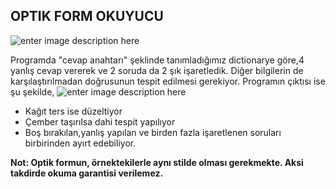 ﻿
## OPTIK FORM OKUYUCU
![enter image description here](https://user-images.githubusercontent.com/36814346/72742317-5b8d9400-3ba1-11ea-91c8-70c9ffd25b60.png)


Programda "cevap anahtarı" şeklinde tanımladığımız dictionarye göre,4 yanlış cevap vererek ve 2 soruda da 2 şık işaretledik. Diğer bilgilerin de karşılaştırılmadan doğrusunun tespit edilmesi gerekiyor. Programın çıktısı ise şu şekilde,
![enter image description here](https://user-images.githubusercontent.com/36814346/72742953-a065fa80-3ba2-11ea-81bc-1222345a2245.png)

 - Kağıt ters ise düzeltiyor
 - Çember taşırılsa dahi tespit yapılıyor
 - Boş bırakılan,yanlış yapılan ve birden fazla işaretlenen soruları birbirinden ayırt edebiliyor.
 
 
 __Not: Optik formun, örnektekilerle aynı stilde olması gerekmekte. Aksi takdirde okuma garantisi verilemez.__



